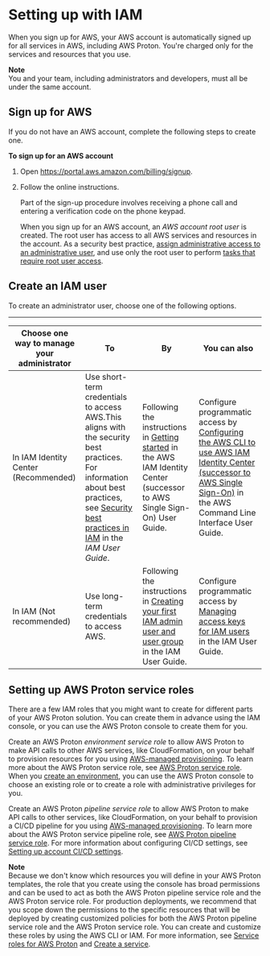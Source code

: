 # Setting up with IAM<a name="ag-setting-up-iam"></a>

When you sign up for AWS, your AWS account is automatically signed up for all services in AWS, including AWS Proton\. You're charged only for the services and resources that you use\.

**Note**  
You and your team, including administrators and developers, must all be under the same account\.

## Sign up for AWS<a name="setting-up-aws-sign-up"></a>

If you do not have an AWS account, complete the following steps to create one\.

**To sign up for an AWS account**

1. Open [https://portal\.aws\.amazon\.com/billing/signup](https://portal.aws.amazon.com/billing/signup)\.

1. Follow the online instructions\.

   Part of the sign\-up procedure involves receiving a phone call and entering a verification code on the phone keypad\.

   When you sign up for an AWS account, an *AWS account root user* is created\. The root user has access to all AWS services and resources in the account\. As a security best practice, [assign administrative access to an administrative user](https://docs.aws.amazon.com/singlesignon/latest/userguide/getting-started.html), and use only the root user to perform [tasks that require root user access](https://docs.aws.amazon.com/general/latest/gr/root-vs-iam.html#aws_tasks-that-require-root)\.

## Create an IAM user<a name="setting-up-create-iam-user"></a>

To create an administrator user, choose one of the following options\.


****  

| Choose one way to manage your administrator | To | By | You can also | 
| --- | --- | --- | --- | 
| In IAM Identity Center \(Recommended\) | Use short\-term credentials to access AWS\.This aligns with the security best practices\. For information about best practices, see [Security best practices in IAM](https://docs.aws.amazon.com/IAM/latest/UserGuide/best-practices.html#bp-users-federation-idp) in the *IAM User Guide*\. | Following the instructions in [Getting started](https://docs.aws.amazon.com/singlesignon/latest/userguide/getting-started.html) in the AWS IAM Identity Center \(successor to AWS Single Sign\-On\) User Guide\. | Configure programmatic access by [Configuring the AWS CLI to use AWS IAM Identity Center \(successor to AWS Single Sign\-On\)](https://docs.aws.amazon.com/cli/latest/userguide/cli-configure-sso.html) in the AWS Command Line Interface User Guide\. | 
| In IAM \(Not recommended\) | Use long\-term credentials to access AWS\. | Following the instructions in [Creating your first IAM admin user and user group](https://docs.aws.amazon.com/IAM/latest/UserGuide/getting-started_create-admin-group.html) in the IAM User Guide\. | Configure programmatic access by [Managing access keys for IAM users](https://docs.aws.amazon.com/IAM/latest/UserGuide/id_credentials_access-keys.html) in the IAM User Guide\. | 

## Setting up AWS Proton service roles<a name="setting-up-cicd"></a>

There are a few IAM roles that you might want to create for different parts of your AWS Proton solution\. You can create them in advance using the IAM console, or you can use the AWS Proton console to create them for you\.

Create an AWS Proton *environment service role* to allow AWS Proton to make API calls to other AWS services, like CloudFormation, on your behalf to provision resources for you using [AWS\-managed provisioning](ag-works-prov-methods.md#ag-works-prov-methods-direct)\. To learn more about the AWS Proton service role, see [AWS Proton service role](security_iam_service-role-policy-examples.md#proton-svc-role)\. When you [create an environment](ag-create-env.md), you can use the AWS Proton console to choose an existing role or to create a role with administrative privileges for you\.

Create an AWS Proton *pipeline service role* to allow AWS Proton to make API calls to other services, like CloudFormation, on your behalf to provision a CI/CD pipeline for you using [AWS\-managed provisioning](ag-works-prov-methods.md#ag-works-prov-methods-direct)\. To learn more about the AWS Proton service pipeline role, see [AWS Proton pipeline service role](security_iam_service-role-policy-examples.md#codepipeline-proton-svc-role)\. For more information about configuring CI/CD settings, see [Setting up account CI/CD settings](setting-up-for-service.md#setting-up-pr-pipelines)\.

**Note**  
Because we don't know which resources you will define in your AWS Proton templates, the role that you create using the console has broad permissions and can be used to act as both the AWS Proton pipeline service role and the AWS Proton service role\. For production deployments, we recommend that you scope down the permissions to the specific resources that will be deployed by creating customized policies for both the AWS Proton pipeline service role and the AWS Proton service role\. You can create and customize these roles by using the AWS CLI or IAM\. For more information, see [Service roles for AWS Proton](security_iam_service-with-iam.md#security_iam_service-with-iam-roles-service) and [Create a service](ag-create-svc.md)\.